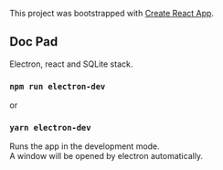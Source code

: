 This project was bootstrapped with [Create React App](https://github.com/facebook/create-react-app).

## Doc Pad
Electron, react and SQLite stack.

### `npm run electron-dev` 
or 
### `yarn electron-dev`

Runs the app in the development mode.<br />
A window will be opened by electron automatically.
